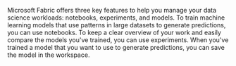 

Microsoft Fabric offers three key features to help you manage your data science workloads: notebooks, experiments, and models. To train machine learning models that use patterns in large datasets to generate predictions, you can use notebooks. To keep a clear overview of your work and easily compare the models you've trained, you can use experiments. When you've trained a model that you want to use to generate predictions, you can save the model in the workspace.